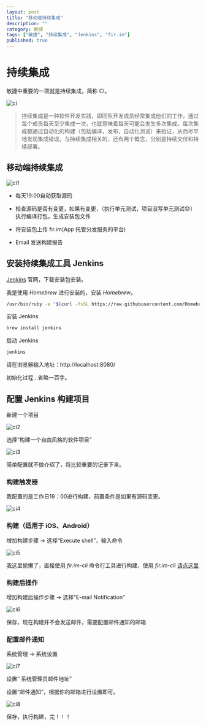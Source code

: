```yaml
---
layout: post
title: "移动端持续集成"
description: ""
category: 敏捷
tags: ["敏捷", "持续集成", "Jenkins", "fir.im"]
published: true
---
```


# 持续集成

敏捷中重要的一项就是持续集成，简称 CI。

![ci](/images/post/2017-03-25-移动端持续集成/ci.svg)

> 持续集成是一种软件开发实践，即团队开发成员经常集成他们的工作，通过每个成员每天至少集成一次，也就意味着每天可能会发生多次集成。每次集成都通过自动化的构建（包括编译，发布，自动化测试）来验证，从而尽早地发现集成错误。与持续集成相关的，还有两个概念，分别是持续交付和持续部署。

## 移动端持续集成

![ci1](/images/post/2017-03-25-移动端持续集成/ci1.svg)

* 每天19:00自动获取源码

* 检查源码是否有变更，如果有变更，（执行单元测试，项目没写单元测试😓）执行编译打包，生成安装包文件

* 将安装包上传 fir.im(App 托管分发服务的平台)

* Email 发送构建报告

## 安装持续集成工具 Jenkins

[Jenkins](https://jenkins.io/index.html) 官网，下载安装包安装。

我是使用 *Homebrew* 进行安装的，安装 *Homebrew*。

```bash
/usr/bin/ruby -e "$(curl -fsSL https://raw.githubusercontent.com/Homebrew/install/master/install)"
```

安装 Jenkins

```bash
brew install jenkins    
```

启动 Jenkins

```bash
jenkins    
```

请在浏览器输入地址：http://localhost:8080/

初始化过程...省略一百字。

## 配置 Jenkins 构建项目

新建一个项目

![ci2](/images/post/2017-03-25-移动端持续集成/ci2.png)

选择“构建一个自由风格的软件项目”

![ci3](/images/post/2017-03-25-移动端持续集成/ci3.png)

简单配置就不做介绍了，将比较重要的记录下来。

### 构建触发器

我配置的是工作日19：00进行构建，前置条件是如果有源码变更。

![ci4](/images/post/2017-03-25-移动端持续集成/ci4.png)

### 构建（适用于 iOS、Android）

增加构建步骤 -> 选择“Execute shell”，输入命令

![ci5](/images/post/2017-03-25-移动端持续集成/ci5.png)

我这里偷懒了，直接使用 *fir.im-cli* 命令行工具进行构建，使用 *fir.im-cli* [请点这里](https://github.com/FIRHQ/fir-cli/blob/master/README.md)

### 构建后操作

增加构建后操作步骤 -> 选择“E-mail Notification”

![ci6](/images/post/2017-03-25-移动端持续集成/ci6.png)

保存，现在构建并不会发送邮件，需要配置邮件通知的邮箱

### 配置邮件通知

系统管理 -> 系统设置

![ci7](/images/post/2017-03-25-移动端持续集成/ci7.png)

设置“	系统管理员邮件地址”

设置“邮件通知”，根据你的邮箱进行设置即可。

![ci8](/images/post/2017-03-25-移动端持续集成/ci8.png)

保存，执行构建，完！！！